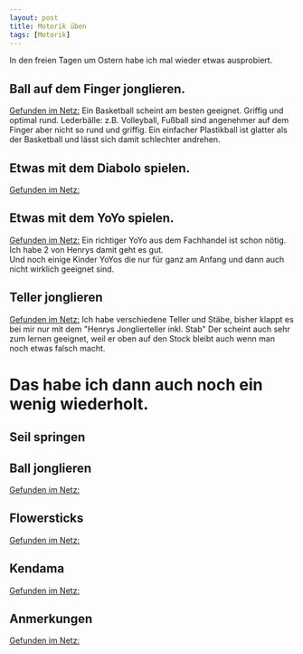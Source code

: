 ```yaml
---
layout: post
title: Motorik üben 
tags: [Motorik]
---
```

In den freien Tagen um Ostern habe ich mal wieder etwas ausprobiert.

## Ball auf dem Finger jonglieren. 
[Gefunden im Netz:](https://www.youtube.com/watch?v=erXBwHuk0dM)
Ein Basketball scheint am besten geeignet. Griffig und optimal rund. 
Lederbälle: z.B. Volleyball, Fußball sind angenehmer auf dem Finger aber nicht so rund und griffig.
Ein einfacher Plastikball ist glatter als der Basketball und lässt sich damit schlechter andrehen. 

## Etwas mit dem Diabolo spielen. 
[Gefunden im Netz:](https://www.youtube.com/watch?v=1-2e9Da8C3E)

## Etwas mit dem YoYo spielen. 
[Gefunden im Netz:](https://www.youtube.com/watch?v=UxTiFFkEkIs)
Ein richtiger YoYo aus dem Fachhandel ist schon nötig. Ich habe 2 von Henrys damit geht es gut.  
Und noch einige Kinder YoYos die nur für ganz am Anfang und dann auch nicht wirklich geeignet sind.   

## Teller jonglieren
[Gefunden im Netz:](https://www.youtube.com/watch?v=hOA7SYkHB_k)
Ich habe verschiedene Teller und Stäbe, bisher klappt es bei mir nur mit dem "Henrys Jonglierteller inkl. Stab"
Der scheint auch sehr zum lernen geeignet, weil er oben auf den Stock bleibt auch wenn man noch etwas falsch macht.

# Das habe ich dann auch noch ein wenig wiederholt.
## Seil springen

## Ball jonglieren
[Gefunden im Netz:](https://www.youtube.com/watch?v=3V6D2PyFEKM)
## Flowersticks
[Gefunden im Netz:](https://www.youtube.com/watch?v=QhFfFgYo6mg)
## Kendama
[Gefunden im Netz:](https://www.youtube.com/watch?v=3mgtwewEb4I)

## Anmerkungen
[Gefunden im Netz:](https://www.youtube.com/watch?v=k6nyFvn1smc)